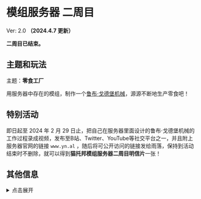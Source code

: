 # 模组服务器 二周目

Ver: 2.0 **（2024.4.7 更新）**



**二周目已结束。**



## 主题和玩法

主题：**零食工厂**

用服务器中存在的模组，制作一个[鲁布·戈德堡机械](https://zh.wikipedia.org/wiki/%E9%AD%AF%E5%B8%83%C2%B7%E6%88%88%E5%BE%B7%E5%A0%A1%E6%A9%9F%E6%A2%B0)，源源不断地生产零食吧！  



## 特别活动

即日起至 2024 年 2 月 29 日止，把自己在服务器里面设计的鲁布·戈德堡机械的工作过程录成视频，发布至B站、Twitter、YouTube等社交平台之一，并且附上服务器官网的链接 `www.yn.al` ，随后将可公开访问的链接发给雨落，保持到活动结束时不删除，就可以得到**猫托邦模组服务器二周目明信片**一张！



## 其他信息

<details>
<summary>点击展开</summary>

游戏版本：1.19.2

主要模组：

- 食物：
  - Caupona
  - Pams
  - Croptipia
  - Drink Beer
  - Vinery

- 科技：
  - Thermal Series
  - Botania
  - Create




</details>